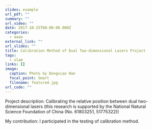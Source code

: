 ```yaml
---
slides: example
url_pdf: ""
summary: ""
url_video: ""
date: 2017-10-25T00:00:00.000Z
categories:
  - aaaa
external_link: ""
url_slides: ""
title: Calibration Method of Dual Two-dimensional Lasers Project
tags:
  - slam
links: []
image:
  caption: Photo by Dongxiao Han
  focal_point: Smart
  filename: featured.jpg
url_code: ""
---
```

Project description: Calibrating the relative position between dual two-dimensional lasers (this research is supported by the National Natural Science Foundation of China (No. 61803251, 51775322))

My contribution: I participated in the testing of calibration method.